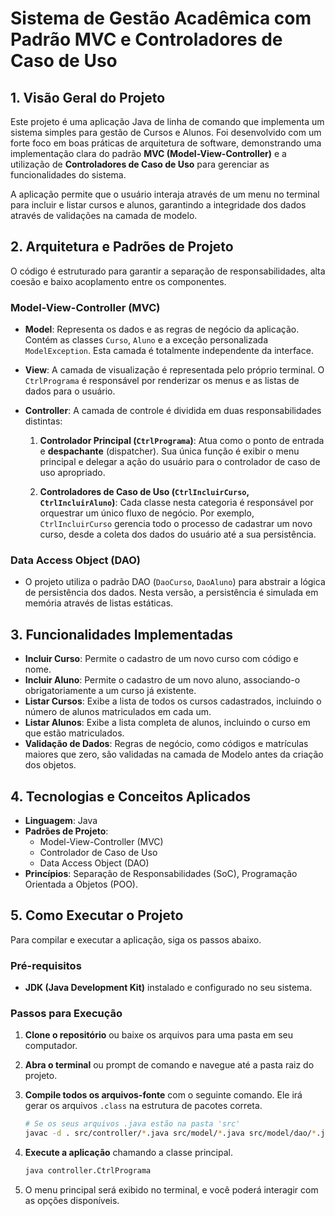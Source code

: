 # Sistema de Gestão Acadêmica com Padrão MVC e Controladores de Caso de Uso

## 1. Visão Geral do Projeto

Este projeto é uma aplicação Java de linha de comando que implementa um sistema simples para gestão de Cursos e Alunos. Foi desenvolvido com um forte foco em boas práticas de arquitetura de software, demonstrando uma implementação clara do padrão **MVC (Model-View-Controller)** e a utilização de **Controladores de Caso de Uso** para gerenciar as funcionalidades do sistema.

A aplicação permite que o usuário interaja através de um menu no terminal para incluir e listar cursos e alunos, garantindo a integridade dos dados através de validações na camada de modelo.

## 2. Arquitetura e Padrões de Projeto

O código é estruturado para garantir a separação de responsabilidades, alta coesão e baixo acoplamento entre os componentes.

### Model-View-Controller (MVC)

* **Model**: Representa os dados e as regras de negócio da aplicação. Contém as classes `Curso`, `Aluno` e a exceção personalizada `ModelException`. Esta camada é totalmente independente da interface.
* **View**: A camada de visualização é representada pelo próprio terminal. O `CtrlPrograma` é responsável por renderizar os menus e as listas de dados para o usuário.
* **Controller**: A camada de controle é dividida em duas responsabilidades distintas:

    1.  **Controlador Principal (`CtrlPrograma`)**: Atua como o ponto de entrada e **despachante** (dispatcher). Sua única função é exibir o menu principal e delegar a ação do usuário para o controlador de caso de uso apropriado.

    2.  **Controladores de Caso de Uso (`CtrlIncluirCurso`, `CtrlIncluirAluno`)**: Cada classe nesta categoria é responsável por orquestrar um único fluxo de negócio. Por exemplo, `CtrlIncluirCurso` gerencia todo o processo de cadastrar um novo curso, desde a coleta dos dados do usuário até a sua persistência.

### Data Access Object (DAO)

* O projeto utiliza o padrão DAO (`DaoCurso`, `DaoAluno`) para abstrair a lógica de persistência dos dados. Nesta versão, a persistência é simulada em memória através de listas estáticas.

## 3. Funcionalidades Implementadas

* **Incluir Curso**: Permite o cadastro de um novo curso com código e nome.
* **Incluir Aluno**: Permite o cadastro de um novo aluno, associando-o obrigatoriamente a um curso já existente.
* **Listar Cursos**: Exibe a lista de todos os cursos cadastrados, incluindo o número de alunos matriculados em cada um.
* **Listar Alunos**: Exibe a lista completa de alunos, incluindo o curso em que estão matriculados.
* **Validação de Dados**: Regras de negócio, como códigos e matrículas maiores que zero, são validadas na camada de Modelo antes da criação dos objetos.

## 4. Tecnologias e Conceitos Aplicados

* **Linguagem**: Java
* **Padrões de Projeto**:
    * Model-View-Controller (MVC)
    * Controlador de Caso de Uso
    * Data Access Object (DAO)
* **Princípios**: Separação de Responsabilidades (SoC), Programação Orientada a Objetos (POO).

## 5. Como Executar o Projeto

Para compilar e executar a aplicação, siga os passos abaixo.

### Pré-requisitos
* **JDK (Java Development Kit)** instalado e configurado no seu sistema.

### Passos para Execução

1.  **Clone o repositório** ou baixe os arquivos para uma pasta em seu computador.

2.  **Abra o terminal** ou prompt de comando e navegue até a pasta raiz do projeto.

3.  **Compile todos os arquivos-fonte** com o seguinte comando. Ele irá gerar os arquivos `.class` na estrutura de pacotes correta.

    ```bash
    # Se os seus arquivos .java estão na pasta 'src'
    javac -d . src/controller/*.java src/model/*.java src/model/dao/*.java
    ```

4.  **Execute a aplicação** chamando a classe principal.

    ```bash
    java controller.CtrlPrograma
    ```

5.  O menu principal será exibido no terminal, e você poderá interagir com as opções disponíveis.
